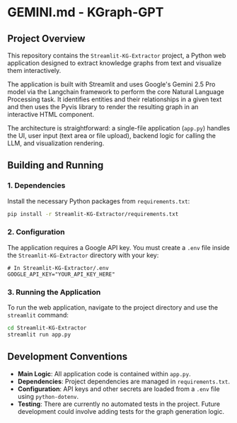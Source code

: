 # GEMINI.md - KGraph-GPT

## Project Overview

This repository contains the `Streamlit-KG-Extractor` project, a Python web application designed to extract knowledge graphs from text and visualize them interactively. 

The application is built with Streamlit and uses Google's Gemini 2.5 Pro model via the Langchain framework to perform the core Natural Language Processing task. It identifies entities and their relationships in a given text and then uses the Pyvis library to render the resulting graph in an interactive HTML component.

The architecture is straightforward: a single-file application (`app.py`) handles the UI, user input (text area or file upload), backend logic for calling the LLM, and visualization rendering.

## Building and Running

### 1. Dependencies

Install the necessary Python packages from `requirements.txt`:

```bash
pip install -r Streamlit-KG-Extractor/requirements.txt
```

### 2. Configuration

The application requires a Google API key. You must create a `.env` file inside the `Streamlit-KG-Extractor` directory with your key:

```
# In Streamlit-KG-Extractor/.env
GOOGLE_API_KEY="YOUR_API_KEY_HERE"
```

### 3. Running the Application

To run the web application, navigate to the project directory and use the `streamlit` command:

```bash
cd Streamlit-KG-Extractor
streamlit run app.py
```

## Development Conventions

- **Main Logic**: All application code is contained within `app.py`.
- **Dependencies**: Project dependencies are managed in `requirements.txt`.
- **Configuration**: API keys and other secrets are loaded from a `.env` file using `python-dotenv`.
- **Testing**: There are currently no automated tests in the project. Future development could involve adding tests for the graph generation logic.

